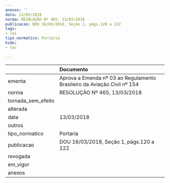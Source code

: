 ```yaml
---
anexos: ''
data: 13/03/2018
norma: RESOLUÇÃO Nº 465, 13/03/2018
publicacao: DOU 16/03/2018, Seção 1, págs.120 a 122
tags:
- lei
tipo_normatico: Portaria
hide: 
- toc 
 
---
```


|                    | Documento                                                               |
|:-------------------|:------------------------------------------------------------------------|
| ementa             | Aprova a Emenda nº 03 ao Regulamento Brasileiro da Aviação Civil nº 154 |
| norma              | RESOLUÇÃO Nº 465, 13/03/2018                                            |
| tornada_sem_efeito |                                                                         |
| alterada           |                                                                         |
| data               | 13/03/2018                                                              |
| outros             |                                                                         |
| tipo_normatico     | Portaria                                                                |
| publicacao         | DOU 16/03/2018, Seção 1, págs.120 a 122                                 |
| revogada           |                                                                         |
| em_vigor           |                                                                         |
| anexos             |                                                                         |